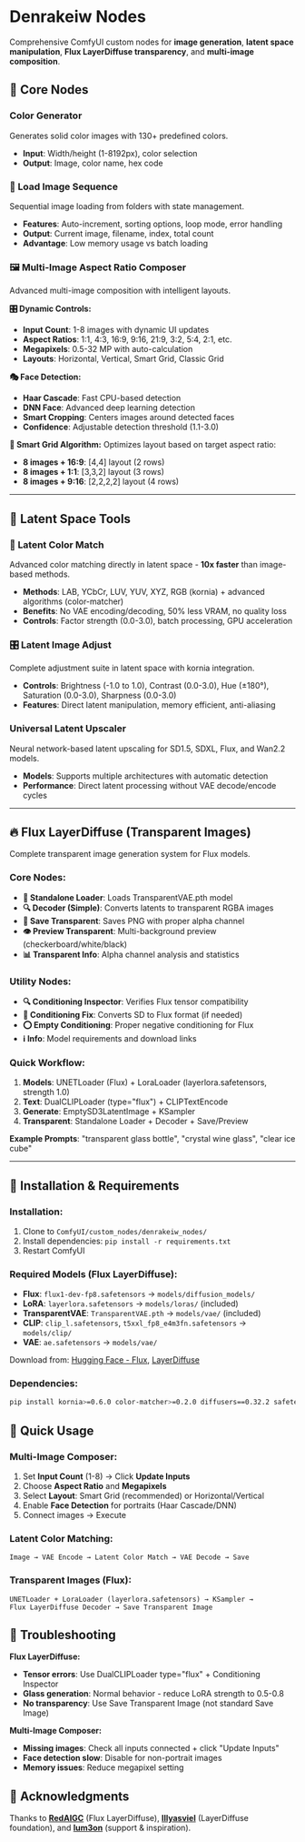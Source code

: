 # Denrakeiw Nodes

Comprehensive ComfyUI custom nodes for **image generation**, **latent space manipulation**, **Flux LayerDiffuse transparency**, and **multi-image composition**.

## 🎨 Core Nodes

### Color Generator
Generates solid color images with 130+ predefined colors.
- **Input**: Width/height (1-8192px), color selection
- **Output**: Image, color name, hex code

### 📁 Load Image Sequence
Sequential image loading from folders with state management.
- **Features**: Auto-increment, sorting options, loop mode, error handling
- **Output**: Current image, filename, index, total count
- **Advantage**: Low memory usage vs batch loading

### 🖼️ Multi-Image Aspect Ratio Composer
Advanced multi-image composition with intelligent layouts.

**🎛️ Dynamic Controls:**
- **Input Count**: 1-8 images with dynamic UI updates
- **Aspect Ratios**: 1:1, 4:3, 16:9, 9:16, 21:9, 3:2, 5:4, 2:1, etc.
- **Megapixels**: 0.5-32 MP with auto-calculation
- **Layouts**: Horizontal, Vertical, Smart Grid, Classic Grid

**🎭 Face Detection:**
- **Haar Cascade**: Fast CPU-based detection
- **DNN Face**: Advanced deep learning detection
- **Smart Cropping**: Centers images around detected faces
- **Confidence**: Adjustable detection threshold (1.1-3.0)

**🎯 Smart Grid Algorithm:**
Optimizes layout based on target aspect ratio:
- **8 images + 16:9**: [4,4] layout (2 rows)
- **8 images + 1:1**: [3,3,2] layout (3 rows)
- **8 images + 9:16**: [2,2,2,2] layout (4 rows)

---

## 🎨 Latent Space Tools

### 🎨 Latent Color Match
Advanced color matching directly in latent space - **10x faster** than image-based methods.
- **Methods**: LAB, YCbCr, LUV, YUV, XYZ, RGB (kornia) + advanced algorithms (color-matcher)
- **Benefits**: No VAE encoding/decoding, 50% less VRAM, no quality loss
- **Controls**: Factor strength (0.0-3.0), batch processing, GPU acceleration

### 🎛️ Latent Image Adjust
Complete adjustment suite in latent space with kornia integration.
- **Controls**: Brightness (-1.0 to 1.0), Contrast (0.0-3.0), Hue (±180°), Saturation (0.0-3.0), Sharpness (0.0-3.0)
- **Features**: Direct latent manipulation, memory efficient, anti-aliasing

### Universal Latent Upscaler
Neural network-based latent upscaling for SD1.5, SDXL, Flux, and Wan2.2 models.
- **Models**: Supports multiple architectures with automatic detection
- **Performance**: Direct latent processing without VAE decode/encode cycles

---

## 🔥 Flux LayerDiffuse (Transparent Images)

Complete transparent image generation system for Flux models.

### Core Nodes:
- **🔧 Standalone Loader**: Loads TransparentVAE.pth model
- **🔍 Decoder (Simple)**: Converts latents to transparent RGBA images
- **💾 Save Transparent**: Saves PNG with proper alpha channel
- **👁️ Preview Transparent**: Multi-background preview (checkerboard/white/black)
- **📊 Transparent Info**: Alpha channel analysis and statistics

### Utility Nodes:
- **🔍 Conditioning Inspector**: Verifies Flux tensor compatibility
- **🔧 Conditioning Fix**: Converts SD to Flux format (if needed)
- **⭕ Empty Conditioning**: Proper negative conditioning for Flux
- **ℹ️ Info**: Model requirements and download links

### Quick Workflow:
1. **Models**: UNETLoader (Flux) + LoraLoader (layerlora.safetensors, strength 1.0)
2. **Text**: DualCLIPLoader (type="flux") + CLIPTextEncode
3. **Generate**: EmptySD3LatentImage + KSampler
4. **Transparent**: Standalone Loader + Decoder + Save/Preview

**Example Prompts**: "transparent glass bottle", "crystal wine glass", "clear ice cube"

---

## 📁 Installation & Requirements

### Installation:
1. Clone to `ComfyUI/custom_nodes/denrakeiw_nodes/`
2. Install dependencies: `pip install -r requirements.txt`
3. Restart ComfyUI

### Required Models (Flux LayerDiffuse):
- **Flux**: `flux1-dev-fp8.safetensors` → `models/diffusion_models/`
- **LoRA**: `layerlora.safetensors` → `models/loras/` (included)
- **TransparentVAE**: `TransparentVAE.pth` → `models/vae/` (included)
- **CLIP**: `clip_l.safetensors`, `t5xxl_fp8_e4m3fn.safetensors` → `models/clip/`
- **VAE**: `ae.safetensors` → `models/vae/`

Download from: [Hugging Face - Flux](https://huggingface.co/black-forest-labs/FLUX.1-dev), [LayerDiffuse](https://huggingface.co/RedAIGC/Flux-version-LayerDiffuse)

### Dependencies:
```bash
pip install kornia>=0.6.0 color-matcher>=0.2.0 diffusers==0.32.2 safetensors transformers peft opencv-python
```

## 🚀 Quick Usage

### Multi-Image Composer:
1. Set **Input Count** (1-8) → Click **Update Inputs**
2. Choose **Aspect Ratio** and **Megapixels**
3. Select **Layout**: Smart Grid (recommended) or Horizontal/Vertical
4. Enable **Face Detection** for portraits (Haar Cascade/DNN)
5. Connect images → Execute

### Latent Color Matching:
```
Image → VAE Encode → Latent Color Match → VAE Decode → Save
```

### Transparent Images (Flux):
```
UNETLoader + LoraLoader (layerlora.safetensors) → KSampler →
Flux LayerDiffuse Decoder → Save Transparent Image
```

## 🎯 Troubleshooting

**Flux LayerDiffuse:**
- **Tensor errors**: Use DualCLIPLoader type="flux" + Conditioning Inspector
- **Glass generation**: Normal behavior - reduce LoRA strength to 0.5-0.8
- **No transparency**: Use Save Transparent Image (not standard Save Image)

**Multi-Image Composer:**
- **Missing images**: Check all inputs connected + click "Update Inputs"
- **Face detection slow**: Disable for non-portrait images
- **Memory issues**: Reduce megapixel setting

## 🙏 Acknowledgments

Thanks to **[RedAIGC](https://github.com/RedAIGC)** (Flux LayerDiffuse), **[lllyasviel](https://github.com/lllyasviel)** (LayerDiffuse foundation), and **[lum3on](https://github.com/lum3on)** (support & inspiration).

